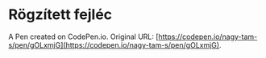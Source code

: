 # Rögzített fejléc

A Pen created on CodePen.io. Original URL: [https://codepen.io/nagy-tam-s/pen/gOLxmjG](https://codepen.io/nagy-tam-s/pen/gOLxmjG).


